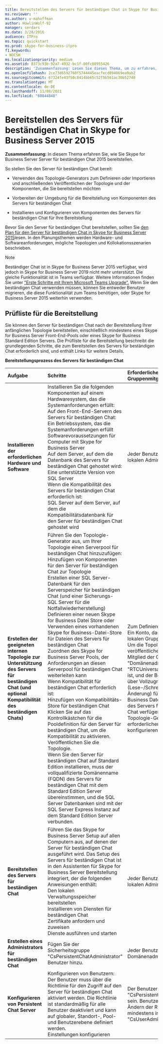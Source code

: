 ```yaml
---
title: Bereitstellen des Servers für beständigen Chat in Skype for Business Server 2015
ms.reviewer: ''
ms.author: v-mahoffman
author: HowlinWolf-92
manager: serdars
ms.date: 3/28/2016
audience: ITPro
ms.topic: quickstart
ms.prod: skype-for-business-itpro
f1.keywords:
- NOCSH
ms.localizationpriority: medium
ms.assetid: 8373c93b-92a7-4932-bc1f-00fc08955426
description: 'Zusammenfassung: Lesen Sie dieses Thema, um zu erfahren, wie Sie Skype for Business Server Server für beständigen Chat 2015 bereitstellen.'
ms.openlocfilehash: 2ce73d6592760f5744445eacfecd894069ea9ab2
ms.sourcegitcommit: 67324fe43f50c8414bb65c52f5b561ac30b52748
ms.translationtype: MT
ms.contentlocale: de-DE
ms.lasthandoff: 11/08/2021
ms.locfileid: "60844848"
---
```

# <a name="deploy-persistent-chat-server-in-skype-for-business-server-2015"></a>Bereitstellen des Servers für beständigen Chat in Skype for Business Server 2015
 
**Zusammenfassung:** In diesem Thema erfahren Sie, wie Sie Skype for Business Server Server für beständigen Chat 2015 bereitstellen.
  
So stellen Sie den Server für beständigen Chat bereit: 
  
- Verwenden des Topologie-Generators zum Definieren oder Importieren und anschließenden Veröffentlichen der Topologie und der Komponenten, die Sie bereitstellen möchten
    
- Vorbereiten der Umgebung für die Bereitstellung von Komponenten des Servers für beständigen Chat
    
- Installieren und Konfigurieren von Komponenten des Servers für beständigen Chat für Ihre Bereitstellung
    
Bevor Sie den Server für beständigen Chat bereitstellen, sollten Sie [den Plan für den Server für beständigen Chat in Skype for Business Server 2015](../../plan-your-deployment/persistent-chat-server/persistent-chat-server.md)lesen. In den Planungsthemen werden Hardware- und Softwareanforderungen, mögliche Topologien und Kollokationsszenarien beschrieben. 
  
> [!NOTE] 
> Beständiger Chat ist in Skype for Business Server 2015 verfügbar, wird jedoch in Skype for Business Server 2019 nicht mehr unterstützt. Die gleiche Funktionalität ist in Teams verfügbar. Weitere Informationen finden Sie unter ["Erste Schritte mit Ihrem Microsoft Teams Upgrade".](/microsoftteams/upgrade-start-here) Wenn Sie den beständigen Chat verwenden müssen, können Sie entweder Benutzer migrieren, die diese Funktionalität zum Teams benötigen, oder Skype for Business Server 2015 weiterhin verwenden. 

## <a name="deployment-checklist"></a>Prüfliste für die Bereitstellung

Sie können den Server für beständigen Chat nach der Bereitstellung Ihrer anfänglichen Topologie bereitstellen, einschließlich mindestens eines Skype for Business Server Front-End-Pools oder eines Skype for Business Standard Edition Servers. Die Prüfliste für die Bereitstellung beschreibt die grundlegenden Schritte, die zum Bereitstellen des Servers für beständigen Chat erforderlich sind, und enthält Links für weitere Details.
  
**Bereitstellungsprozess des Servers für beständigen Chat**

|**Aufgabe**|**Schritte**|**Erforderliche Rollen und Gruppenmitgliedschaften**|**Verwandte Themen**|
|:-----|:-----|:-----|:-----|
|**Installieren der erforderlichen Hardware und Software** <br/> | Installieren Sie die folgenden Komponenten auf einem Hardwaresystem, das die Systemanforderungen erfüllt: <br/>  Auf den Front-End-Servern des Servers für beständigen Chat: <br/>  Ein Betriebssystem, das die Systemanforderungen erfüllt <br/>  Softwarevoraussetzungen für Computer mit Skype for Business Server <br/>  Auf dem Server, auf dem die Datenbank des Servers für beständigen Chat gehostet wird: <br/>  Eine unterstützte Version von SQL Server <br/>  Wenn die Kompatibilität des Servers für beständigen Chat erforderlich ist: <br/>  SQL Server auf dem Server, auf dem die Kompatibilitätsdatenbank für den Server für beständigen Chat gehostet wird <br/> |Jeder Benutzer, der Mitglied der lokalen Administratorgruppe ist.  <br/> |[Serveranforderungen für Skype for Business Server 2015](../../plan-your-deployment/requirements-for-your-environment/server-requirements.md) <br/> [Umgebungsanforderungen für Skype for Business Server 2015](../../plan-your-deployment/requirements-for-your-environment/environmental-requirements.md) <br/> [Hardware- und Softwareanforderungen für den Server für beständigen Chat in Skype for Business Server 2015](../../plan-your-deployment/persistent-chat-server/hardware-and-software-requirements.md) <br/> |
|**Erstellen der geeigneten internen Topologie zur Unterstützung des Servers für beständigen Chat (und optional Kompatibilität des beständigen Chats)** <br/> | Führen Sie den Topologie-Generator aus, um Ihrer Topologie einen Serverpool für beständigen Chat hinzuzufügen: <br/>  Hinzufügen von Komponenten für den Server für beständigen Chat zur Topologie <br/>  Erstellen einer SQL Server-Datenbank für den Serverspeicher für beständigen Chat (und einer Sicherungs-SQL Server für die Notfallwiederherstellung) <br/>  Definieren einer neuen Skype for Business Datei Store oder Verwenden eines vorhandenen Skype for Business-Datei-Store für Dateien des Servers für beständigen Chat <br/>  Zuordnen des Skype for Business Server Pools, der Anforderungen an diesen Serverpool für beständigen Chat weiterleiten kann <br/>  Wenn Kompatibilität für beständigen Chat erforderlich ist: <br/>  Hinzufügen von Kompatibilitäts-Store für beständigen Chat <br/>  Klicken Sie auf das Kontrollkästchen für die Pooldefinition für den Server für beständigen Chat, um die Kompatibilität zu aktivieren. <br/>  Veröffentlichen Sie die Topologie. <br/>  Wenn Sie den Server für beständigen Chat auf Standard Edition installieren, muss der vollqualifizierte Domänenname (FQDN) des Servers für beständigen Chat mit dem Standard Edition Server übereinstimmen, und die SQL Server Datenbanken sind mit der SQL Server Express Instanz auf dem Standard Edition Server verbunden. <br/> |Zum Definieren einer Topologie. Ein Konto, das Mitglieder der lokalen Gruppe "Benutzer" ist.  <br/> Um die Topologie zu veröffentlichen, ein Konto, das Mitglied der Gruppe "Domänenadministratoren" und "RTCUniversalServerAdmins" ist, und der Benutzer sollte auch über Vollzugriffsberechtigungen (Lese-/Schreibzugriff/Änderung) für die Skype for Business Datei Store für Dateien des Servers für beständigen Chat verfügen (damit der Topologie-Generator die erforderlichen DACLs konfigurieren kann).  <br/> |[Erstellen und Veröffentlichen einer neuen Topologie in Skype for Business Server 2015](../../deploy/install/create-and-publish-new-topology.md) <br/> [Hinzufügen des Servers für beständigen Chat zu Ihrer Skype for Business Server 2015-Topologie](add-persistent-chat-server.md) <br/> |
|**Bereitstellen des Servers für beständigen Chat** <br/> | Führen Sie das Skype for Business Server Setup auf allen Computern aus, auf denen der Server für beständigen Chat ausgeführt wird. Das Setup des Servers für beständigen Chat ist in den Assistenten für Skype for Business Server Bereitstellung integriert, der die folgenden Anweisungen enthält: <br/>  Den lokalen Verwaltungsspeicher bereitstellen <br/>  Installieren von Diensten für beständigen Chat <br/>  Zertifikate anfordern und zuweisen <br/>  Dienste ausführen und starten <br/> |Jeder Benutzer, der Mitglied der lokalen Administratorgruppe ist.  <br/> |[Bereitstellen des Servers für beständigen Chat in Skype for Business Server 2015](deploy-persistent-chat-server.md) <br/> |
|**Erstellen eines Administrators für beständigen Chat** <br/> |Fügen Sie der Sicherheitsgruppe "CsPersistentChatAdministrator" Benutzer hinzu.  <br/> |Jeder Benutzer, der Mitglied der Domänenadministratoren ist.  <br/> |[Erstellen eines Administrators für beständigen Chat in Skype for Business Server 2015](create-a-persistent-chat-administrator.md) <br/> |
|**Konfigurieren von Persistent Chat Server** <br/> | Konfigurieren von Benutzern: <br/>  Der Benutzer muss über die Richtlinie für den Zugriff auf den Server für beständigen Chat aktiviert werden. Die Richtlinie ist standardmäßig für alle Benutzer deaktiviert und kann auf globaler, Standort-, Pool- und Benutzerebene definiert werden. <br/>  Einstellungen konfigurieren <br/> |Der Benutzer muss Mitglied von "CsPersistentChatAdministrator" sein. Benutzer müssen sich zum Ändern der Richtlinie mindestens in "CsUserAdministrator" befinden.  <br/> |[Verwalten des Servers für beständigen Chat in Skype for Business Server 2015](../../manage/persistent-chat/persistent-chat.md) <br/> |
   


